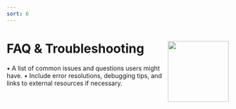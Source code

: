 ```yaml
---
sort: 6
---
```


# FAQ & Troubleshooting <img src="assets/images/dfqr_hex.png?raw=true" align="right" height="138" />

•	A list of common issues and questions users might have.
	•	Include error resolutions, debugging tips, and links to external resources if necessary.
